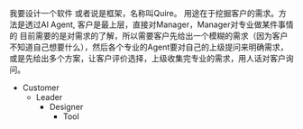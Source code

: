 我要设计一个软件 或者说是框架，名称叫Quire。 用途在于挖掘客户的需求。方法是透过AI Agent, 客户是最上层，直接对Manager，Manager对专业做某件事情的
目前需要的是对需求的了解，所以需要客户先给出一个模糊的需求（因为客户不知道自己想要什么），然后各个专业的Agent要对自己的上级提问来明确需求，或是先给出多个方案，让客户评价选择，上级收集完专业的需求，用人话对客户询问。

- Customer
    - Leader
        - Designer
            - Tool
